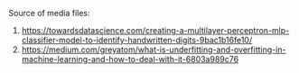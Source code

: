 Source of media files:

1. https://towardsdatascience.com/creating-a-multilayer-perceptron-mlp-classifier-model-to-identify-handwritten-digits-9bac1b16fe10/
2. https://medium.com/greyatom/what-is-underfitting-and-overfitting-in-machine-learning-and-how-to-deal-with-it-6803a989c76
